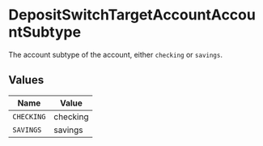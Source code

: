 # DepositSwitchTargetAccountAccountSubtype

The account subtype of the account, either `checking` or `savings`.


## Values

| Name       | Value      |
| ---------- | ---------- |
| `CHECKING` | checking   |
| `SAVINGS`  | savings    |